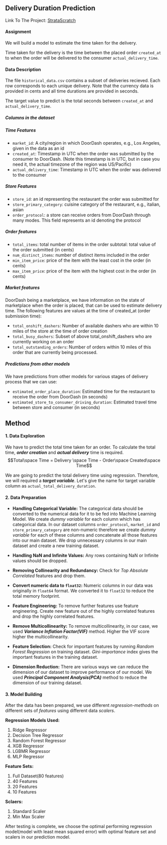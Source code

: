 ## Delivery Duration Prediction
Link To The Project: [StrataScratch](https://platform.stratascratch.com/data-projects/delivery-duration-prediction)

#### Assignment
We will build a model to estimate the time taken for the delivery. 

Time taken for the delivery is the time between the placed order `created_at` to when the order will be delivered to the consumer `actual_delivery_time`.

#### Data Description
The file `historical_data.csv` contains a subset of deliveries recieved. Each row corresponds to each unique delivery. Note that the currency data is provided in cents and all time durations are provided in seconds.

The target value to predict is the total seconds between `created_at` and `actual_delivery_time`. 

##### Columns in the dataset
##### Time Features
- `market_id`: A city/region in which DoorDash operates, e.g., Los Angeles, given in the data as an id
- `created_at`: Timestamp in UTC when the order was submitted by the consumer to DoorDash. (Note this timestamp is in UTC, but in case you need it, the actual timezone of the region was US/Pacific)
- `actual_delivery_time`: Timestamp in UTC when the order was delivered to the consumer

##### Store Features
- `store_id`: an id representing the restaurant the order was submitted for
- `store_primary_category`: cuisine category of the restaurant, e.g., italian, asian
- `order_protocol`: a store can receive orders from DoorDash through many modes. This field represents an id denoting the protocol

##### Order features

- `total_items`: total number of items in the order
subtotal: total value of the order submitted (in cents)
- `num_distinct_items`: number of distinct items included in the order
- `min_item_price`: price of the item with the least cost in the order (in cents)
- `max_item_price`: price of the item with the highest cost in the order (in cents)

##### Market features

DoorDash being a marketplace, we have information on the state of marketplace when the order is placed, that can be used to estimate delivery time. The following features are values at the time of created_at (order submission time):

- `total_onshift_dashers`: Number of available dashers who are within 10 miles of the store at the time of order creation
- `total_busy_dashers`: Subset of above total_onshift_dashers who are currently working on an order
- `total_outstanding_orders`: Number of orders within 10 miles of this order that are currently being processed.

##### Predictions from other models

We have predictions from other models for various stages of delivery process that we can use:

- `estimated_order_place_duration`: Estimated time for the restaurant to receive the order from DoorDash (in seconds)
- `estimated_store_to_consumer_driving_duration`: Estimated travel time between store and consumer (in seconds)

## Method
#### 1. Data Exploration
We have to predict the total time taken for an order. To calculate the total time,  ***order creation*** and ***actual delivery*** time is required. 
$$Total\space Time = Delivery \space Time - Order\space Created\space Time$$

We are going to predict the total delivery time using regression. Therefore, we will required a ***target variable***. Let's give the name for target variable column as `actual_total_delivery_duration`. 

#### 2. Data Preparation
- **Handling Categorical Variable:**
The categorical data should be converted to the numerical data for it to be fed into Machine Learning Model. We create *dummy variable* for each column which has categorical data. In our dataset columns `order_protocol`, `market_id` and `store_primary_category` are non-numeric therefore we create *dummy variable* for each of these columns and concatenate all those features into our main dataset. We drop unnecessary columns in our main dataset and create a new training dataset. 

- **Handling NaN and Infinite Values:**
Any rows containing NaN or Infinite values should be dropped.

- **Removing Collinearity and Redundancy:**
Check for *Top Absolute Correlated* features and drop them.

- **Convert numeric data to `float32`:**
Numeric columns in our data was originally in `float64` format. We converted it to `float32` to reduce the total memory footprint. 

- **Feature Engineering:**
To remove further features use feature engineering. Create new feature out of the highly correlated features and drop the highly correlated features.

- **Remove Multicollinearity:**
To remove multicollinearity, in our case, we used ***Variance Inflation Factor(VIF)*** method. Higher the VIF score higher the multicollinearity.

- **Feature Selection:**
Check for important features by running *Random Forest Regression* on training dataset. *Gini-importance* index gives the important features in the training dataset.

- **Dimension Reduction:**
There are various ways we can reduce the dimension of our dataset to improve performance of our model. We used ***Principal Component Analysis(PCA)*** method to reduce the dimension of our training dataset.

#### 3. Model Building
After the data has been prepared, we use different *regression-methods* on different sets of *features* using different data *scalers*. 

**Regression Models Used:**
1. Ridge Regressor
2. Decision Tree Regressor
3. Random Forest Regressor
4. XGB Regressor 
5. LGBMR Regressor
6. MLP Regressor

**Feature Sets:**
1. Full Dataset(80 features)
2. 40 Features
3. 20 Features
4. 10 Features

**Sclaers:**
1. Standard Scaler
2. Min Max Scaler

After testing is complete, we choose the optimal performing regression model(model with least mean squared error) with optimal feature set and scalers in our prediction model. 